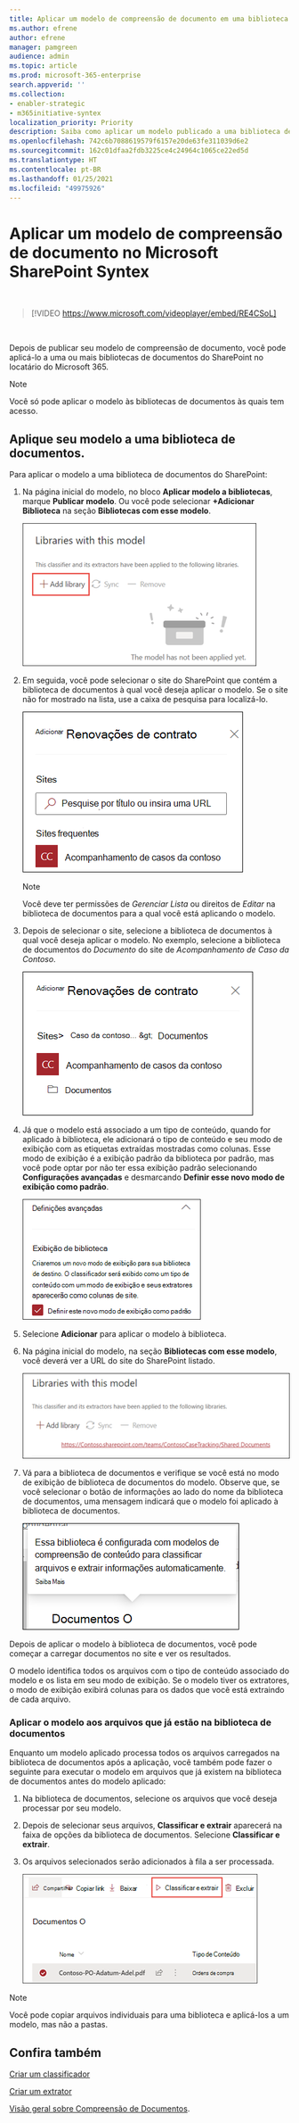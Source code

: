 ```yaml
---
title: Aplicar um modelo de compreensão de documento em uma biblioteca de documentos
ms.author: efrene
author: efrene
manager: pamgreen
audience: admin
ms.topic: article
ms.prod: microsoft-365-enterprise
search.appverid: ''
ms.collection:
- enabler-strategic
- m365initiative-syntex
localization_priority: Priority
description: Saiba como aplicar um modelo publicado a uma biblioteca de documentos do SharePoint
ms.openlocfilehash: 742c6b7088619579f6157e20de63fe311039d6e2
ms.sourcegitcommit: 162c01dfaa2fdb3225ce4c24964c1065ce22ed5d
ms.translationtype: HT
ms.contentlocale: pt-BR
ms.lasthandoff: 01/25/2021
ms.locfileid: "49975926"
---
```

# <a name="apply-a-document-understanding-model-in-microsoft-sharepoint-syntex"></a>Aplicar um modelo de compreensão de documento no Microsoft SharePoint Syntex

</br>

> [!VIDEO https://www.microsoft.com/videoplayer/embed/RE4CSoL]

</br>

Depois de publicar seu modelo de compreensão de documento, você pode aplicá-lo a uma ou mais bibliotecas de documentos do SharePoint no locatário do Microsoft 365.

> [!NOTE]
> Você só pode aplicar o modelo às bibliotecas de documentos às quais tem acesso.


## <a name="apply-your-model-to-a-document-library"></a>Aplique seu modelo a uma biblioteca de documentos.

Para aplicar o modelo a uma biblioteca de documentos do SharePoint:

1. Na página inicial do modelo, no bloco **Aplicar modelo a bibliotecas**, marque **Publicar modelo**. Ou você pode selecionar  **+Adicionar Biblioteca** na seção **Bibliotecas com esse modelo**. </br>

    ![Adicionar modelo à biblioteca](../media/content-understanding/apply-to-library.png)</br>

2. Em seguida, você pode selecionar o site do SharePoint que contém a biblioteca de documentos à qual você deseja aplicar o modelo. Se o site não for mostrado na lista, use a caixa de pesquisa para localizá-lo.</br>

    ![Selecionar um Site](../media/content-understanding/site-search.png)</br>

    > [!NOTE]
    > Você deve ter permissões de *Gerenciar Lista* ou direitos de *Editar* na biblioteca de documentos para a qual você está aplicando o modelo.</br>

3. Depois de selecionar o site, selecione a biblioteca de documentos à qual você deseja aplicar o modelo. No exemplo, selecione a biblioteca de documentos do *Documento* do site de *Acompanhamento de Caso da Contoso*. </br>

    ![Selecionar uma biblioteca de documentos](../media/content-understanding/select-doc-library.png)</br>

4. Já que o modelo está associado a um tipo de conteúdo, quando for aplicado à biblioteca, ele adicionará o tipo de conteúdo e seu modo de exibição com as etiquetas extraídas mostradas como colunas. Esse modo de exibição é a exibição padrão da biblioteca por padrão, mas você pode optar por não ter essa exibição padrão selecionando **Configurações avançadas** e desmarcando **Definir esse novo modo de exibição como padrão**.</br>

    ![Exibição de biblioteca](../media/content-understanding/library-view.png)</br>

5. Selecione **Adicionar** para aplicar o modelo à biblioteca. 
6. Na página inicial do modelo, na seção **Bibliotecas com esse modelo**, você deverá ver a URL do site do SharePoint listado.</br>

    ![Biblioteca selecionada](../media/content-understanding/selected-library.png)</br>

7. Vá para a biblioteca de documentos e verifique se você está no modo de exibição de biblioteca de documentos do modelo. Observe que, se você selecionar o botão de informações ao lado do nome da biblioteca de documentos, uma mensagem indicará que o modelo foi aplicado à biblioteca de documentos.

    ![Modo de exibição informações](../media/content-understanding/info-du.png)</br> 


Depois de aplicar o modelo à biblioteca de documentos, você pode começar a carregar documentos no site e ver os resultados.

O modelo identifica todos os arquivos com o tipo de conteúdo associado do modelo e os lista em seu modo de exibição. Se o modelo tiver os extratores, o modo de exibição exibirá colunas para os dados que você está extraindo de cada arquivo.

### <a name="apply-the-model-to-files-already-in-the-document-library"></a>Aplicar o modelo aos arquivos que já estão na biblioteca de documentos

Enquanto um modelo aplicado processa todos os arquivos carregados na biblioteca de documentos após a aplicação, você também pode fazer o seguinte para executar o modelo em arquivos que já existem na biblioteca de documentos antes do modelo aplicado:

1. Na biblioteca de documentos, selecione os arquivos que você deseja processar por seu modelo.
2. Depois de selecionar seus arquivos, **Classificar e extrair** aparecerá na faixa de opções da biblioteca de documentos. Selecione **Classificar e extrair**.
3. Os arquivos selecionados serão adicionados à fila a ser processada.

      ![Classificar e extrair](../media/content-understanding/extract-classify.png)</br> 

> [!NOTE]
> Você pode copiar arquivos individuais para uma biblioteca e aplicá-los a um modelo, mas não a pastas.

## <a name="see-also"></a>Confira também
[Criar um classificador](create-a-classifier.md)

[Criar um extrator](create-an-extractor.md)

[Visão geral sobre Compreensão de Documentos](document-understanding-overview.md).



